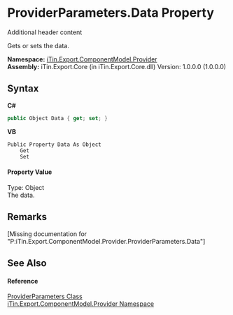 # ProviderParameters.Data Property 
Additional header content 

Gets or sets the data.

**Namespace:**&nbsp;<a href="N_iTin_Export_ComponentModel_Provider">iTin.Export.ComponentModel.Provider</a><br />**Assembly:**&nbsp;iTin.Export.Core (in iTin.Export.Core.dll) Version: 1.0.0.0 (1.0.0.0)

## Syntax

**C#**<br />
``` C#
public Object Data { get; set; }
```

**VB**<br />
``` VB
Public Property Data As Object
	Get
	Set
```


#### Property Value
Type: Object<br />The data.

## Remarks
\[Missing <remarks> documentation for "P:iTin.Export.ComponentModel.Provider.ProviderParameters.Data"\]

## See Also


#### Reference
<a href="T_iTin_Export_ComponentModel_Provider_ProviderParameters">ProviderParameters Class</a><br /><a href="N_iTin_Export_ComponentModel_Provider">iTin.Export.ComponentModel.Provider Namespace</a><br />